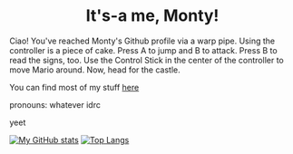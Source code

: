 <h1 align=center>It's-a me, Monty!</h1>



Ciao! You've reached Monty's Github profile via a warp pipe. Using the controller is a piece of cake. Press A to jump and B to attack. Press B to read the signs, too. Use the Control Stick in the center of the controller to move Mario around. Now, head for the castle.


You can find most of my stuff [here](https://www.monty.ga/)

pronouns: whatever idrc

yeet

[![My GitHub stats](https://github-readme-stats.vercel.app/api?username=montylion&show_icons=true&count_private=true&bg_color=2D333B&title_color=539BF5&text_color=ADBAC7&icon_color=2F90FF&hide_border=true&custom_title=My%20sad%20and%20disappointing%20GitHub%20Stats&line_height=27)](https://github.com/montylion?tab=repositories)
[![Top Langs](https://github-readme-stats.vercel.app/api/top-langs/?username=montylion&bg_color=2D333B&title_color=539BF5&text_color=ADBAC7&icon_color=2F90FF&hide_border=true&custom_title=I%27m%20sorry,%20it%27s%20JavaScript)](https://github.com/montylion?tab=repositories&q=&type=&language=javascript&sort=)
